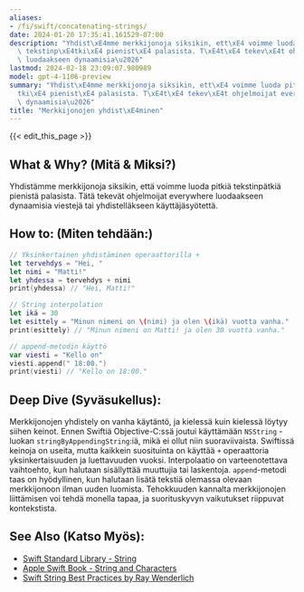 ```yaml
---
aliases:
- /fi/swift/concatenating-strings/
date: 2024-01-20 17:35:41.161529-07:00
description: "Yhdist\xE4mme merkkijonoja siksikin, ett\xE4 voimme luoda pitki\xE4\
  \ tekstinp\xE4tki\xE4 pienist\xE4 palasista. T\xE4t\xE4 tekev\xE4t ohjelmoijat everywhere\
  \ luodaakseen dynaamisia\u2026"
lastmod: 2024-02-18 23:09:07.980989
model: gpt-4-1106-preview
summary: "Yhdist\xE4mme merkkijonoja siksikin, ett\xE4 voimme luoda pitki\xE4 tekstinp\xE4\
  tki\xE4 pienist\xE4 palasista. T\xE4t\xE4 tekev\xE4t ohjelmoijat everywhere luodaakseen\
  \ dynaamisia\u2026"
title: "Merkkijonojen yhdist\xE4minen"
---
```


{{< edit_this_page >}}

## What & Why? (Mitä & Miksi?)
Yhdistämme merkkijonoja siksikin, että voimme luoda pitkiä tekstinpätkiä pienistä palasista. Tätä tekevät ohjelmoijat everywhere luodaakseen dynaamisia viestejä tai yhdistelläkseen käyttäjäsyötettä.

## How to: (Miten tehdään:)
```Swift
// Yksinkertainen yhdistäminen operaattorilla +
let tervehdys = "Hei, "
let nimi = "Matti!"
let yhdessa = tervehdys + nimi
print(yhdessa) // "Hei, Matti!"

// String interpolation
let ikä = 30
let esittely = "Minun nimeni on \(nimi) ja olen \(ikä) vuotta vanha."
print(esittely) // "Minun nimeni on Matti! ja olen 30 vuotta vanha."

// append-metodin käyttö
var viesti = "Kello on"
viesti.append(" 18:00.")
print(viesti) // "Kello on 18:00."
```

## Deep Dive (Syväsukellus):
Merkkijonojen yhdistely on vanha käytäntö, ja kielessä kuin kielessä löytyy siihen keinot. Ennen Swiftiä Objective-C:ssä joutui käyttämään `NSString` -luokan `stringByAppendingString`:iä, mikä ei ollut niin suoraviivaista. Swiftissä keinoja on useita, mutta kaikkein suosituinta on käyttää `+` operaattoria yksinkertaisuuden ja luettavuuden vuoksi. Interpolaatio on varteenotettava vaihtoehto, kun halutaan sisällyttää muuttujia tai laskentoja. `append`-metodi taas on hyödyllinen, kun halutaan lisätä tekstiä olemassa olevaan merkkijonoon ilman uuden luomista. Tehokkuuden kannalta merkkijonojen liittämisen voi tehdä monella tapaa, ja suorituskyvyn vaikutukset riippuvat kontekstista. 

## See Also (Katso Myös):
- [Swift Standard Library - String](https://developer.apple.com/documentation/swift/string)
- [Apple Swift Book - String and Characters](https://docs.swift.org/swift-book/LanguageGuide/StringsAndCharacters.html) 
- [Swift String Best Practices by Ray Wenderlich](https://www.raywenderlich.com/553-string-tutorial-for-swift-4-part-1)
